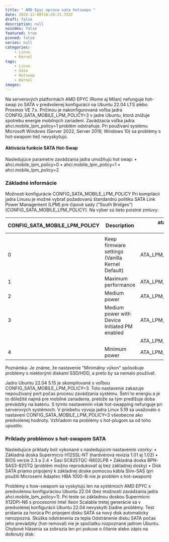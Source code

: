 ```yaml
---
title: " AMD Epyc oprava sata hotswapu "
date: 2024-12-08T16:29:21.722Z
draft: false
description: null
noindex: false
featured: true
pinned: false
series: null
categories:
    - Linux
    - Kernel
tags:
    - Linux
    - Sata
    - Hotswap
    - Kernel
images: 
---
```


Na serverových platformách AMD EPYC (Rome aj Milan) nefunguje hot-swap zo SATA v predvolenej konfigurácii na Ubuntu 22.04 LTS alebo Proxmox VE 7.x. Príčinou je nakonfigurovaná voľba jadra CONFIG_SATA_MOBILE_LPM_POLICY=3 v jadre Ubuntu, ktorá znižuje spotrebu energie mobilných zariadení. Zavádzacia voľba jadra ahci.mobile_lpm_policy=1 problém odstraňuje. Pri používaní systému Microsoft Windows (Server 2022, Server 2019, Windows 10) sa problémy s hot-swapom tiež nevyskytujú. 

<!--more-->

#### Aktivácia funkcie SATA Hot-Swap     

Nasledujúce parametre zavádzania jadra umožňujú hot swap:
    • ahci.mobile_lpm_policy=0 
    • ahci.mobile_lpm_policy=1 
    • ahci.mobile_lpm_policy=2


### Základné informácie
Možnosti konfigurácie CONFIG_SATA_MOBILE_LPM_POLICY
Pri kompilácii jadra Linuxu je možné vybrať požadovanú štandardnú politiku SATA Link Power Management (LPM) pre čipové sady ("South Bridges") (CONFIG_SATA_MOBILE_LPM_POLICY). 
Na výber sú tieto poistné zmluvy:




| CONFIG_SATA_MOBILE_LPM_POLICY | Description                                     | ata_lpm_policy_names / ata_lpm_policy     |
| ----------------------------- | ----------------------------------------------- | ----------------------------------------- |
|                               |                                                 |                                           |
| 0                             | Keep firmware settings (Vanilla Kernel Default) | ATA_LPM_UNKNOWN                           |
| 1                             | Maximum performance                             | ATA_LPM_MAX_POWER                         |
| 2                             | Medium power                                    | ATA_LPM_MED_POWER                         |
| 3                             | Medium power with Device Initiated PM enabled   | ATA_LPM_MED_POWER_WITH_DIPM               |
|                               |                                                 | ATA_LPM_MIN_POWER_WITH_PARTIAL            |
| 4                             | Minimum power                                   | ATA_LPM_MIN_POWER                         |   


Poznámka: Je známe, že nastavenie "Minimálny výkon" spôsobuje problémy s niektorými diskami SSD/HDD, a preto by sa nemalo používať.

Jadro Ubuntu 22.04 5.15 je skompilované s voľbou CONFIG_SATA_MOBILE_LPM_POLICY=3. Toto nastavenie zakazuje nepoužívaný port počas procesu zavádzania systému. Šetrí to energiu a je to dôležité najmä pre mobilné zariadenia, pretože sa tým predlžuje doba prevádzky na batériu. S týmto nastavením však hot-swapping nefunguje pri serverových systémoch. V priebehu vývoja jadra Linux 5.19 sa uvažovalo o nastavení CONFIG_SATA_MOBILE_LPM_POLICY=3 všeobecne ako predvolenej hodnoty. Vzhľadom na problémy s hot-plugom sa od toho upustilo.   

### Príklady problémov s hot-swapom SATA 

Nasledujúce príklady boli vykonané s nasledujúcim nastavením vzorky: 
    • Základná doska Supermicro H12SSL-NT (hardvérová revízia 1.01 aj 1.02) 
    • BIOS verzie 2.3 a 2.4 
    • Šasi SC825TQC-R802LPB 
    • Základná doska BPN-SAS3-825TQ (problém možno reprodukovať aj bez základnej dosky) 
    • Disk SATA priamo pripojený k základnej doske pomocou kábla Slim-SAS (pri použití Microsemi Adaptec HBA 1000-8i nie je problém s hot-swapom)

Problémy s how-swapom sa vyskytujú len na systémoch AMD EPYC s predvolenou konfiguráciou Ubuntu 22.04 (bez možnosti zavádzania jadra ahci.mobile_lpm_policy=1). 
Pri teste so základnou doskou Supermicro X12DPi-N6 s procesormi Intel Xeon Scalable tretej generácie sa v predvolenej konfigurácii Ubuntu 22.04 nevyskytli žiadne problémy. 
Test pridania za horúca
Pri pripojení disku SATA sa nový disk automaticky nerozpozná. 
Skúška odstránenia za tepla
Odstránenie disku SATA počas jeho prevádzky (hot-removal) nie je spočiatku rozpoznané jadrom Ubuntu. 
Chybové hlásenia sa zobrazia len pri pokuse o čítanie alebo zápis na dotknutý disk: 